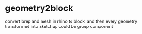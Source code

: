 # geometry2block
convert brep and mesh in rhino to block, 
and then every geometry transformed into sketchup could be group component
